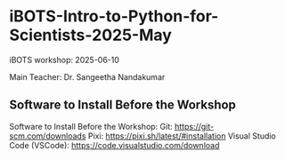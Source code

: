 # iBOTS-Intro-to-Python-for-Scientists-2025-May
iBOTS workshop: 2025-06-10 

Main Teacher: Dr. Sangeetha Nandakumar

## Software to Install Before the Workshop

Software to Install Before the Workshop:
    Git: https://git-scm.com/downloads
    Pixi: https://pixi.sh/latest/#installation
    Visual Studio Code (VSCode): https://code.visualstudio.com/download